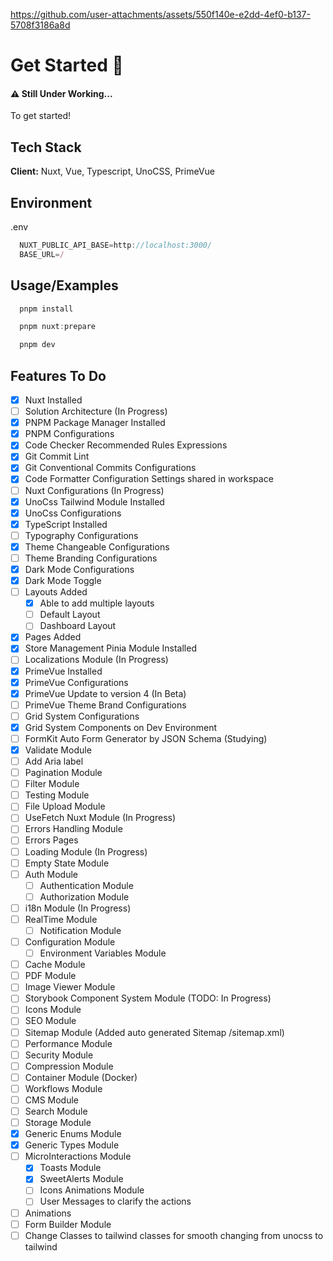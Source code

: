 

https://github.com/user-attachments/assets/550f140e-e2dd-4ef0-b137-5708f3186a8d


# Get Started 🚀

#### ⚠️ Still Under Working...

To get started!

## Tech Stack

**Client:** Nuxt, Vue, Typescript, UnoCSS, PrimeVue

## Environment

.env

```javascript
  NUXT_PUBLIC_API_BASE=http://localhost:3000/
  BASE_URL=/
```

## Usage/Examples

```javascript
  pnpm install

  pnpm nuxt:prepare

  pnpm dev
```

## Features To Do

- [X] Nuxt Installed
- [ ] Solution Architecture (In Progress)
- [X] PNPM Package Manager Installed
- [X] PNPM Configurations
- [X] Code Checker Recommended Rules Expressions
- [X] Git Commit Lint
- [X] Git Conventional Commits Configurations
- [X] Code Formatter Configuration Settings shared in workspace
- [ ] Nuxt Configurations (In Progress)
- [X] UnoCss Tailwind Module Installed
- [X] UnoCss Configurations
- [X] TypeScript Installed
- [ ] Typography Configurations
- [X] Theme Changeable Configurations
- [ ] Theme Branding Configurations
- [X] Dark Mode Configurations
- [X] Dark Mode Toggle
- [ ] Layouts Added
  - [X] Able to add multiple layouts
  - [ ] Default Layout
  - [ ] Dashboard Layout
- [X] Pages Added
- [X] Store Management Pinia Module Installed
- [ ] Localizations Module (In Progress)
- [X] PrimeVue Installed
- [X] PrimeVue Configurations
- [X] PrimeVue Update to version 4 (In Beta)
- [ ] PrimeVue Theme Brand Configurations
- [ ] Grid System Configurations
- [X] Grid System Components on Dev Environment
- [ ] FormKit Auto Form Generator by JSON Schema (Studying)
- [X] Validate Module
- [ ] Add Aria label
- [ ] Pagination Module
- [ ] Filter Module
- [ ] Testing Module
- [ ] File Upload Module
- [ ] UseFetch Nuxt Module (In Progress)
- [ ] Errors Handling Module
- [ ] Errors Pages
- [ ] Loading Module (In Progress)
- [ ] Empty State Module
- [ ] Auth Module
  - [ ] Authentication Module
  - [ ] Authorization Module
- [ ] i18n Module (In Progress)
- [ ] RealTime Module
  - [ ] Notification Module
- [ ] Configuration Module
  - [ ] Environment Variables Module
- [ ] Cache Module
- [ ] PDF Module
- [ ] Image Viewer Module
- [ ] Storybook Component System Module (TODO: In Progress)
- [ ] Icons Module
- [ ] SEO Module
- [ ] Sitemap Module (Added auto generated Sitemap /sitemap.xml)
- [ ] Performance Module
- [ ] Security Module
- [ ] Compression Module
- [ ] Container Module (Docker)
- [ ] Workflows Module
- [ ] CMS Module
- [ ] Search Module
- [ ] Storage Module
- [X] Generic Enums Module
- [X] Generic Types Module
- [ ] MicroInteractions Module
  - [X] Toasts Module
  - [X] SweetAlerts Module
  - [ ] Icons Animations Module
  - [ ] User Messages to clarify the actions
- [ ] Animations
- [ ] Form Builder Module
- [ ] Change Classes to tailwind classes for smooth changing from unocss to tailwind
